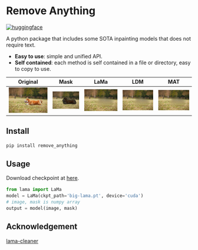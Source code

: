 # Remove Anything

<a href="https://huggingface.co/aaronb/remove_anything">
    <img alt="huggingface" src="https://img.shields.io/badge/%F0%9F%A4%97-Hugging%20Face-blue">
</a>

A python package that includes some SOTA inpainting models that does not require text. 

- **Easy to use**: simple and unified API.
- **Self contained**: each method is self contained in a file or directory, easy to copy to use.


| Original | Mask | LaMa | LDM | MAT | 
| -- | -- | -- | --| --| 
|![](assets/original.jpeg) | ![](assets/mask.png) |![](assets/lama.png) |![](assets/lama.png) |![](assets/lama.png) |

## Install

```bash
pip install remove_anything
```

## Usage

Download checkpoint at [here](https://github.com/Sanster/models/releases/download/add_big_lama/big-lama.pt).

```python
from lama import LaMa
model = LaMa(ckpt_path='big-lama.pt', device='cuda')
# image, mask is numpy array
output = model(image, mask)
```

## Acknowledgement

[lama-cleaner](https://github.com/Sanster/lama-cleaner)